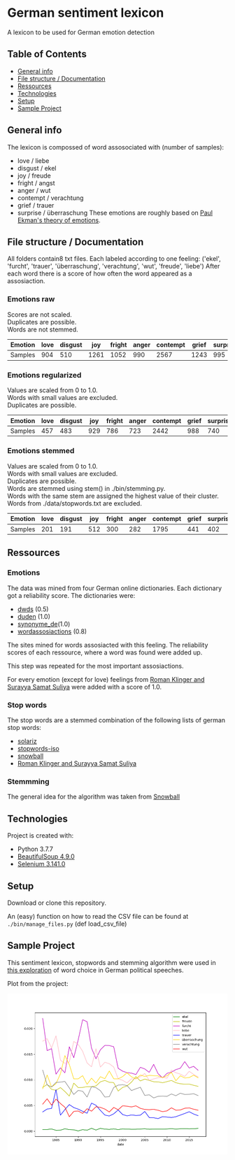 # German sentiment lexicon
A lexicon to be used for German emotion detection

## Table of Contents
- [General info](#General-Info)
- [File structure / Documentation](#File-structure-/-Documentation)
- [Ressources](#Ressources)
- [Technologies](#Technologies)
- [Setup](#Setup)
- [Sample Project](#Sample-Project)

## General info
The lexicon is compossed of word assosociated with (number of samples):
- love / liebe
- disgust / ekel
- joy / freude
- fright / angst
- anger / wut
- contempt / verachtung
- grief / trauer
- surprise / überraschung
These emotions are roughly based on [Paul Ekman's theory of emotions](https://en.wikipedia.org/wiki/Paul_Ekman#Emotions_as_universal_categories).

## File structure / Documentation

All folders contain8 txt files.
Each labeled according to one feeling: ('ekel', 'furcht', 'trauer', 'überraschung', 'verachtung', 'wut', 'freude', 'liebe')
After each word there is a score of how often the word appeared as a assosiaction.

### Emotions raw 
Scores are not scaled.    
Duplicates are possible.   
Words are not stemmed.   

Emotion | love | disgust | joy | fright | anger | contempt | grief | surprise
--- | --- | --- | --- | --- | --- | --- |--- | ---
Samples | 904 | 510 | 1261 | 1052 | 990 | 2567 | 1243 | 995

### Emotions regularized
Values are scaled from 0 to 1.0.  
Words with small values are excluded.  
Duplicates are possible.  

Emotion | love | disgust | joy | fright | anger | contempt | grief | surprise
--- | --- | --- | --- | --- | --- | --- |--- | ---
Samples | 457 | 483 | 929 | 786 | 723 | 2442 | 988 | 740

### Emotions stemmed
Values are scaled from 0 to 1.0.  
Words with small values are excluded.  
Duplicates are possible.  
Words are stemmed using stem() in ./bin/stemming.py.  
Words with the same stem are assigned the highest value of their cluster. 
Words from ./data/stopwords.txt are excluded.

Emotion | love | disgust | joy | fright | anger | contempt | grief | surprise
--- | --- | --- | --- | --- | --- | --- |--- | ---
Samples | 201 | 191 | 512 | 300 | 282 | 1795 | 441 | 402



## Ressources
### Emotions
The data was mined from four German online dictionaries.
Each dictionary got a reliability score.
The dictionaries were:
- [dwds](https://www.dwds.de/) (0.5)
- [duden](https://www.duden.de/) (1.0)
- [synonyme_de](https://www.synonyme.de/)(1.0)
- [wordassosiactions](https://wordassociations.net/de/) (0.8)

The sites mined for words assosiacted with this feeling. The reliability scores of each ressource, where a word was found were added up.

This step was repeated for the most important assosiactions.

For every emotion (except for love) feelings from [Roman Klinger and Surayya Samat Suliya](https://bitbucket.org/rklinger/german-emotion-dictionary/src/master/) were added with a score of 1.0.

### Stop words
The stop words are a stemmed combination of the following lists of german stop words:
- [solariz](https://github.com/solariz/german_stopwords/blob/master/german_stopwords_full.txt)
- [stopwords-iso](https://github.com/stopwords-iso/stopwords-de/blob/master/stopwords-de.txt)
- [snowball](https://snowballstem.org/algorithms/german/stop.txt)
- [Roman Klinger and Surayya Samat Suliya](https://bitbucket.org/rklinger/german-emotion-dictionary/src/master/)

### Stemmming
The general idea for the algorithm was taken from [Snowball](https://snowballstem.org/algorithms/german/stemmer.html)

## Technologies
Project is created with:
- Python 3.7.7
- [BeautifulSoup 4.9.0](http://www.crummy.com/software/BeautifulSoup/bs4/)
- [Selenium 3.141.0](https://github.com/SeleniumHQ/selenium/)

## Setup
Download or clone this repository.

An (easy) function on how to read the CSV file can be found at ```./bin/manage_files.py``` (def load_csv_file) 

## Sample Project
This sentiment lexicon, stopwords and stemming algorithm were used in [this exploration](https://github.com/Jana-Z/sentiments_in_german_political_speeches) of word choice in German political speeches.

Plot from the project:

![alt text](https://raw.githubusercontent.com/Jana-Z/sentiments_in_german_political_speeches/master/sentiments_in_political_speeches/plotting/plots_big/emotions/means/all.png "Sentiments over time")